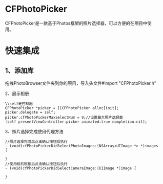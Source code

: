 # CFPhotoPicker
CFPhotoPicker是一款基于Photos框架的照片选择器，可以方便的在项目中使用。

快速集成
=====
 1、添加库
 -----
拖拽PhotoBrowser文件夹到你的项目，导入头文件#import "CFPhotoPicker.h"

2、展示相册
```
\\self是控制器
CFPhotoPicker *picker = [[CFPhotoPicker alloc]init];
picker.delegate = self;
picker.cfPhotoPickerMaxSelectNum = 9;//设置最大照片选择数
[self presentViewController:picker animated:true completion:nil];
```
3、照片选择完成使用代理方法
```
//照片选择完成后点击确认按钮后执行
- (void)cfPhotoPickerDidSelectPhotoImages:(NSArray<UIImage *> *)images {
    
}
//使用相机照相后点击确认按钮后执行
- (void)cfPhotoPickerDidSelectCameraImage:(UIImage *)image {
    
}
```



